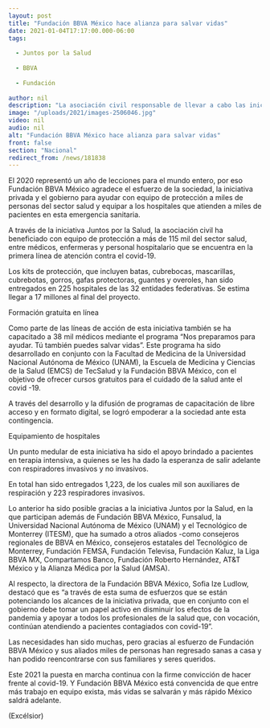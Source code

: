 ```yaml
---
layout: post
title: "Fundación BBVA México hace alianza para salvar vidas"
date: 2021-01-04T17:17:00.000-06:00
tags:
  
  - Juntos por la Salud
  
  - BBVA
  
  - Fundación
  
author: nil
description: "La asociación civil responsable de llevar a cabo las iniciativas de acción social del Grupo Financiero BBVA reconoce los esfuerzos realizados para cumplir el objetivo de Juntos por la Salud"
image: "/uploads/2021/images-2506046.jpg"
video: nil
audio: nil
alt: "Fundación BBVA México hace alianza para salvar vidas"
front: false
section: "Nacional"
redirect_from: /news/181838
---
```


El 2020 representó un año de lecciones para el mundo entero, por eso Fundación BBVA México agradece el esfuerzo de la sociedad, la iniciativa privada y el gobierno para ayudar con equipo de protección a miles de personas del sector salud y equipar a los hospitales que atienden a miles de pacientes en esta emergencia sanitaria.

A través de la iniciativa Juntos por la Salud, la asociación civil ha beneficiado con equipo de protección a más de 115 mil del sector salud, entre médicos, enfermeras y personal hospitalario que se encuentra en la primera línea de atención contra el covid-19.

Los kits de protección, que incluyen batas, cubrebocas, mascarillas, cubrebotas, gorros, gafas protectoras, guantes y overoles, han sido entregados en 225 hospitales de las 32 entidades federativas. Se estima llegar a 17 millones al final del proyecto.

Formación gratuita en línea

Como parte de las líneas de acción de esta iniciativa también se ha capacitado a 38 mil médicos mediante el programa “Nos preparamos para ayudar. Tú también puedes salvar vidas”. Este programa ha sido desarrollado en conjunto con la Facultad de Medicina de la Universidad Nacional Autónoma de México (UNAM), la Escuela de Medicina y Ciencias de la Salud (EMCS) de TecSalud y la Fundación BBVA México, con el objetivo de ofrecer cursos gratuitos para el cuidado de la salud ante el covid -19.

A través del desarrollo y la difusión de programas de capacitación de libre acceso y en formato digital, se logró empoderar a la sociedad ante esta contingencia.

Equipamiento de hospitales

Un punto medular de esta iniciativa ha sido el apoyo brindado a pacientes en terapia intensiva, a quienes se les ha dado la esperanza de salir adelante con respiradores invasivos y no invasivos.

En total han sido entregados 1,223, de los cuales mil son auxiliares de respiración y 223 respiradores invasivos.

Lo anterior ha sido posible gracias a la iniciativa Juntos por la Salud, en la que participan además de Fundación BBVA México, Funsalud, la Universidad Nacional Autónoma de México (UNAM) y el Tecnológico de Monterrey (ITESM), que ha sumado a otros aliados -como consejeros regionales de BBVA en México, consejeros estatales del Tecnológico de Monterrey, Fundación FEMSA, Fundación Televisa, Fundación Kaluz, la Liga BBVA MX, Compartamos Banco, Fundación Roberto Hernández, AT&T México y la Alianza Médica por la Salud (AMSA).

Al respecto, la directora de la Fundación BBVA México, Sofia Ize Ludlow, destacó que es “a través de esta suma de esfuerzos que se están potenciando los alcances de la iniciativa privada, que en conjunto con el gobierno debe tomar un papel activo en disminuir los efectos de la pandemia y apoyar a todos los profesionales de la salud que, con vocación, continúan atendiendo a pacientes contagiados con covid-19”.

Las necesidades han sido muchas, pero gracias al esfuerzo de Fundación BBVA México y sus aliados miles de personas han regresado sanas a casa y han podido reencontrarse con sus familiares y seres queridos.

Este 2021 la puesta en marcha continua con la firme convicción de hacer frente al covid-19. Y Fundación BBVA México está convencida de que entre más trabajo en equipo exista, más vidas se salvarán y más rápido México saldrá adelante.

(Excélsior)